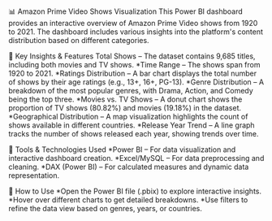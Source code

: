 📊 Amazon Prime Video Shows Visualization
This Power BI dashboard provides an interactive overview of Amazon Prime Video shows from 1920 to 2021. The dashboard includes various insights into the platform's content distribution based on different categories.

🔹 Key Insights & Features
Total Shows – The dataset contains 9,685 titles, including both movies and TV shows.
*Time Range – The shows span from 1920 to 2021.
*Ratings Distribution – A bar chart displays the total number of shows by their age ratings (e.g., 13+, 16+, PG-13).
*Genre Distribution – A breakdown of the most popular genres, with Drama, Action, and Comedy being the top three.
*Movies vs. TV Shows – A donut chart shows the proportion of TV shows (80.82%) and movies (19.18%) in the dataset.
*Geographical Distribution – A map visualization highlights the count of shows available in different countries.
*Release Year Trend – A line graph tracks the number of shows released each year, showing trends over time.


🔹 Tools & Technologies Used
*Power BI – For data visualization and interactive dashboard creation.
*Excel/MySQL – For data preprocessing and cleaning.
*DAX (Power BI) – For calculated measures and dynamic data representation.


📌 How to Use
*Open the Power BI file (.pbix) to explore interactive insights.
*Hover over different charts to get detailed breakdowns.
*Use filters to refine the data view based on genres, years, or countries.
